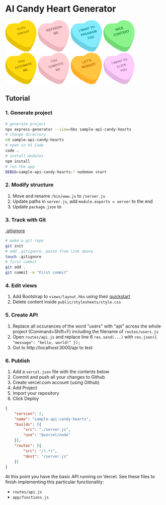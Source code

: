 
# AI Candy Heart Generator

<img src="public/assets/img/heart-3.png" width="100px"> <img src="public/assets/img/heart-1.png" width="100px"> <img src="public/assets/img/heart-4.png" width="100px"> <img src="public/assets/img/heart-2.png" width="100px"> <img src="public/assets/img/heart-5.png" width="100px"> <img src="public/assets/img/heart-11.png" width="100px"> <img src="public/assets/img/heart-8.png" width="100px"> <img src="public/assets/img/heart-6.png" width="100px"> 


## Tutorial

### 1. Generate project

```bash
# generate project
npx express-generator --view=hbs sample-api-candy-hearts
# change directory
cd sample-api-candy-hearts
# open in VS Code
code .
# install modules
npm install
# run the app
DEBUG=sample-api-candy-hearts:* nodemon start
```


### 2. Modify structure

1. Move and rename `/bin/www.js` to `/server.js`
1. Update paths in `server.js`, add `module.exports = server` to the end
1. Update `package.json` to 




### 3. Track with Git

[.gitignore](https://www.toptal.com/developers/gitignore/api/node,macos,windows)

```bash
# make a git repo
git init
# add .gitignore, paste from link above
touch .gitignore
# first commit
git add .
git commit -m "First commit"
```


### 4. Edit views

1. Add Bootstrap to `views/layout.hbs` using their [quickstart](https://getbootstrap.com/docs/5.3/getting-started/introduction/#quick-start)
1. Delete content inside `public/stylesheets/style.css`


### 5. Create API

1. Replace all occurances of the word "users" with "api" across the whole project (Command+Shift+F) including the filename of `routes/users.js`
1. Open `routes/api.js` and replace line 6 `res.send(...)` with `res.json({ "message": "hello, world!" });` 
1. Got to http://localhost:3000/api to test


### 6. Publish

1. Add a `vercel.json` file with the contents below
1. Commit and push all your changes to Github
1. Create vercel.com account (using Github)
1. Add Project
1. Import your repository
1. Click Deploy

```json
{
	"version": 2,
	"name": "sample-api-candy-hearts",
	"builds": [{
		"src": "./server.js",
		"use": "@vercel/node"
	}],
	"routes": [{
		"src": "/(.*)",
		"dest": "/server.js"
	}]
}
```


At this point you have the basic API running on Vercel. See these files to finish implementing this particular functionality:

- `routes/api.js`
- `app/functions.js`